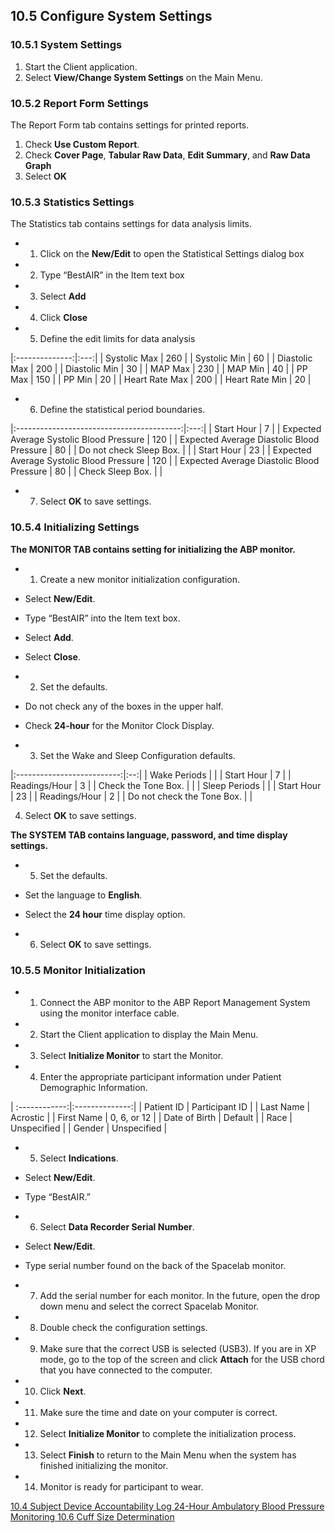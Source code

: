 ## 10.5 Configure System Settings

### 10.5.1 System Settings

1. Start the Client application.
2. Select **View/Change System Settings** on the Main Menu.

### 10.5.2 Report Form Settings

The Report Form tab contains settings for printed reports.

1. Check **Use Custom Report**.
2. Check **Cover Page**, **Tabular Raw Data**, **Edit Summary**, and **Raw Data Graph**
3. Select **OK**

### 10.5.3 Statistics Settings

The Statistics tab contains settings for data analysis limits.

* 1. Click on the **New/Edit** to open the Statistical Settings dialog box
* 2. Type “BestAIR” in the Item text box
* 3. Select **Add**
* 4. Click **Close**
* 5. Define the edit limits for data analysis

|:--------------:|:---:|
| Systolic Max   | 260 |
| Systolic Min   | 60  |
| Diastolic Max  | 200 |
| Diastolic Min  | 30  |
| MAP Max        | 230 |
| MAP Min        | 40  |
| PP Max         | 150 |
| PP Min         | 20  |
| Heart Rate Max | 200 |
| Heart Rate Min | 20  |

* 6. Define the statistical period boundaries.

|:-----------------------------------------:|:---:|
| Start Hour                                | 7   |
| Expected Average Systolic Blood Pressure  | 120 |
| Expected Average Diastolic Blood Pressure | 80  |
| Do not check Sleep Box.                   |     |
| Start Hour                                | 23  |
| Expected Average Systolic Blood Pressure  | 120 |
| Expected Average Diastolic Blood Pressure | 80  |
| Check Sleep Box.                          |     |

* 7. Select **OK** to save settings.

### 10.5.4 Initializing Settings

**The MONITOR TAB contains setting for initializing the ABP monitor.**

* 1. Create a new monitor initialization configuration.

 * Select **New/Edit**.
 * Type “BestAIR” into the Item text box.
 * Select **Add**.
 * Select **Close**.

* 2. Set the defaults.

 * Do not check any of the boxes in the upper half.
 * Check **24-hour** for the Monitor Clock Display.

* 3. Set the Wake and Sleep Configuration defaults.

|:--------------------------:|:--:|
| Wake Periods               |    |
| Start Hour                 | 7  |
| Readings/Hour              | 3  |
| Check the Tone Box.        |    |
| Sleep Periods              |    |
| Start Hour                 | 23 |
| Readings/Hour              | 2  |
| Do not check the Tone Box. |    |

4.  Select **OK** to save settings.

**The SYSTEM TAB contains language, password, and time display settings.**

* 5.  Set the defaults.

 * Set the language to **English**.
 * Select the **24 hour** time display option.

* 6.  Select **OK** to save settings.

### 10.5.5 Monitor Initialization

* 1. Connect the ABP monitor to the ABP Report Management System using the monitor interface cable.
* 2. Start the Client application to display the Main Menu.
* 3. Select **Initialize Monitor** to start the Monitor.
* 4. Enter the appropriate participant information under Patient Demographic Information.

| :------------:|:--------------:|
| Patient ID    | Participant ID |
| Last Name     | Acrostic       |
| First Name    | 0, 6, or 12    |
| Date of Birth | Default        |
| Race          | Unspecified    |
| Gender        | Unspecified    |

* 5. Select **Indications**.

 * Select **New/Edit**.
 * Type “BestAIR.”

* 6. Select **Data Recorder Serial Number**.

 * Select **New/Edit**.
 * Type serial number found on the back of the Spacelab monitor.

* 7. Add the serial number for each monitor. In the future, open the drop down menu and select the correct Spacelab Monitor.
* 8. Double check the configuration settings.
* 9. Make sure that the correct USB is selected (USB3). If you are in XP mode, go to the top of the screen and click **Attach** for the USB chord that you have connected to the computer.
* 10. Click **Next**.
* 11. Make sure the time and date on your computer is correct.
* 12. Select **Initialize Monitor** to complete the initialization process.
* 13. Select **Finish** to return to the Main Menu when the system has finished initializing the monitor.
* 14. Monitor is ready for participant to wear.


<div class="center">
<div class="btn-group">
  <a href=":pages_path:/manuals/ambulatory-blood-pressure-monitoring/10-04-subject-device-accountability-log.md" class="btn btn-default">
    <span class="glyphicon glyphicon-chevron-left"></span>
    10.4 Subject Device Accountability Log
  </a>

  <a href=":pages_path:/manuals/ambulatory-blood-pressure-monitoring" class="btn btn-default">
    <span class="glyphicon glyphicon-chevron-up"></span>
    24-Hour Ambulatory Blood Pressure Monitoring
  </a>

  <a href=":pages_path:/manuals/ambulatory-blood-pressure-monitoring/10-06-cuff-size-determination.md" class="btn btn-success">
    10.6 Cuff Size Determination
    <span class="glyphicon glyphicon-chevron-right"></span>
  </a>
</div>
</div>
